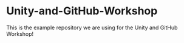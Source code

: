# Unity-and-GitHub-Workshop
This is the example repository we are using for the Unity and GitHub Workshop!
